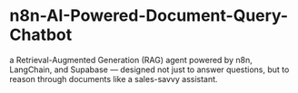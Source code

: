 # n8n-AI-Powered-Document-Query-Chatbot
a Retrieval-Augmented Generation (RAG) agent powered by n8n, LangChain, and Supabase — designed not just to answer questions, but to reason through documents like a sales-savvy assistant.
